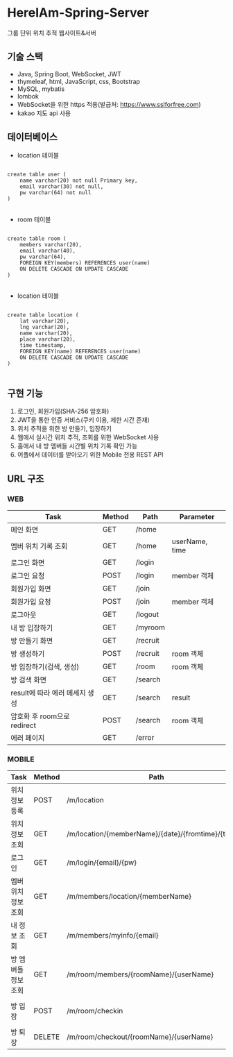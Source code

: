 # HereIAm-Spring-Server
그룹 단위 위치 추적 웹사이트&서버
## 기술 스택
* Java, Spring Boot, WebSocket, JWT
* thymeleaf, html, JavaScript, css, Bootstrap
* MySQL, mybatis
* lombok
* WebSocket을 위한 https 적용(발급처: https://www.sslforfree.com)
* kakao 지도 api 사용

## 데이터베이스
* location 테이블
<pre>
<code>
create table user (
    name varchar(20) not null Primary key,
    email varchar(30) not null,
    pw varchar(64) not null
)
</code>
</pre>

* room 테이블
<pre>
<code>
create table room (
    members varchar(20),
    email varchar(40),
    pw varchar(64),
    FOREIGN KEY(members) REFERENCES user(name)
    ON DELETE CASCADE ON UPDATE CASCADE
)
</code>
</pre>

* location 테이블
<pre>
<code>
create table location (
    lat varchar(20),
    lng varchar(20),
    name varchar(20),
    place varchar(20),
    time timestamp,
    FOREIGN KEY(name) REFERENCES user(name)
    ON DELETE CASCADE ON UPDATE CASCADE
)
</code>
</pre>

## 구현 기능
1. 로그인, 회원가입(SHA-256 암호화)
2. JWT을 통한 인증 서비스(쿠키 이용, 제한 시간 존재)
3. 위치 추적을 위한 방 만들기, 입장하기
4. 웹에서 실시간 위치 추적, 조회를 위한 WebSocket 사용
5. 홈에서 내 방 멤버들 시간별 위치 기록 확인 가능
6. 어플에서 데이터를 받아오기 위한 Mobile 전용 REST API

## URL 구조
### WEB
|Task|Method|Path|Parameter|
|-----------|-----|--------|----|
|메인 화면|GET|/home||
|멤버 위치 기록 조회|GET|/home|userName, time|
|로그인 화면|GET|/login||
|로그인 요청|POST|/login|member 객체|
|회원가입 화면|GET|/join||
|회원가입 요청|POST|/join|member 객체|
|로그아웃|GET|/logout||
|내 방 입장하기|GET|/myroom||
|방 만들기 화면|GET|/recruit||
|방 생성하기|POST|/recruit|room 객체|
|방 입장하기(검색, 생성)|GET|/room|room 객체|
|방 검색 화면|GET|/search||
|result에 따라 에러 메세지 생성|GET|/search|result|
|암호화 후 room으로 redirect|POST|/search|room 객체|
|에러 페이지|GET|/error||

### MOBILE
|Task|Method|Path|Parameter|
|---------|-----|--------|----|
|위치 정보 등록|POST|/m/location|name, lat, lng, place|
|위치 정보 조회|GET|/m/location/{memberName}/{date}/{fromtime}/{totime}||
|로그인|GET|/m/login/{email}/{pw}||
|멤버 위치 정보 조회|GET|/m/members/location/{memberName}||
|내 정보 조회|GET|/m/members/myinfo/{email}||
|방 멤버들 정보 조회|GET|/m/room/members/{roomName}/{userName}||
|방 입장|POST|/m/room/checkin|roomName, userName, pw||
|방 퇴장|DELETE|/m/room/checkout/{roomName}/{userName}||
